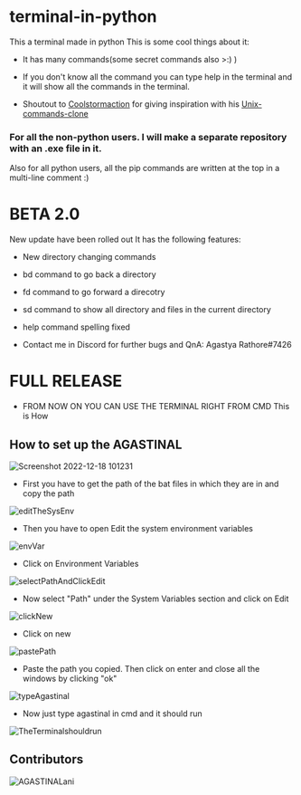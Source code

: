 
# terminal-in-python

This a terminal made in python
This is some cool things about it:

- It has many commands(some secret commands also >:) )

- If you don't know all the command you can type help in the terminal and it will show all the commands in the terminal.

- Shoutout to [Coolstormaction](https://github.com/Coolstormaction) for giving inspiration with his [Unix-commands-clone](https://github.com/Coolstormaction/unix-commands-clone)

### For all the non-python users. I will make a separate repository with an .exe file in it.

Also for all python users, all the pip commands are written at the top in a multi-line comment :)

# BETA 2.0

New update have been rolled out
It has the following features:

- New directory changing commands

- bd command to go back a directory

- fd command to go forward a direcotry

- sd command to show all directory and files in the current directory

- help command spelling fixed

- Contact me in Discord for further bugs and QnA: Agastya Rathore#7426


# FULL RELEASE 

- FROM NOW ON YOU CAN USE THE TERMINAL RIGHT FROM CMD
This is How

## How to set up the AGASTINAL

![Screenshot 2022-12-18 101231](https://user-images.githubusercontent.com/78737482/208282060-7004d3b9-258e-4cb2-990c-6c1c2fb9400e.png)

- First you have to get the path of the bat files in which they are in and copy the path

![editTheSysEnv](https://user-images.githubusercontent.com/78737482/208282071-08281b17-309d-4ece-8445-29526f85bdea.png)

- Then you have to open Edit the system environment variables

![envVar](https://user-images.githubusercontent.com/78737482/208282080-096dee1d-1bbb-49e2-a5a7-511e74b474c0.png)

- Click on Environment Variables

![selectPathAndClickEdit](https://user-images.githubusercontent.com/78737482/208282086-c201a07b-4d40-4125-9f14-c258b48c21a4.png)

- Now select "Path" under the System Variables section and click on Edit

![clickNew](https://user-images.githubusercontent.com/78737482/208282098-fcc26e7e-37ba-485a-b764-59fbd7f11466.png)

- Click on new

![pastePath](https://user-images.githubusercontent.com/78737482/208282111-4dac512c-b351-4bec-b300-4739dd7449a3.png)

- Paste the path you copied. Then click on enter and close all the windows by clicking "ok"

![typeAgastinal](https://user-images.githubusercontent.com/78737482/208282147-97bc41dd-d63d-4c83-bdfa-327c94d1381d.png)

- Now just type agastinal in cmd and it should run

![TheTerminalshouldrun](https://user-images.githubusercontent.com/78737482/208282158-d12dae3d-965b-4225-a5b1-2ac8a84d6fdd.png)


## Contributors





![AGASTINALani](https://user-images.githubusercontent.com/78737482/199528559-25557e3f-f0f0-4d51-898b-35f3220eed85.gif)
